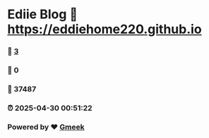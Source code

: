 # Ediie Blog :link: https://eddiehome220.github.io 
### :page_facing_up: [3](https://eddiehome220.github.io/tag.html) 
### :speech_balloon: 0 
### :hibiscus: 37487 
### :alarm_clock: 2025-04-30 00:51:22 
### Powered by :heart: [Gmeek](https://github.com/Meekdai/Gmeek)
